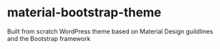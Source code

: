 # material-bootstrap-theme
Built from scratch WordPress theme based on Material Design guildlines and the Bootstrap framework
